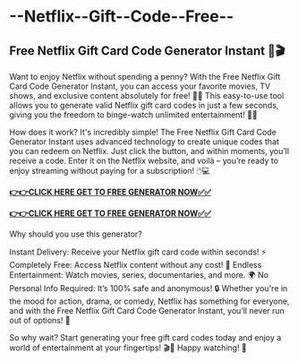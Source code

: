 # --Netflix--Gift--Code--Free--


## Free Netflix Gift Card Code Generator Instant 🎁🎬

Want to enjoy Netflix without spending a penny? With the Free Netflix Gift Card Code Generator Instant, you can access your favorite movies, TV shows, and exclusive content absolutely for free! 🍿✨ This easy-to-use tool allows you to generate valid Netflix gift card codes in just a few seconds, giving you the freedom to binge-watch unlimited entertainment! 🎥📱

How does it work? It's incredibly simple! The Free Netflix Gift Card Code Generator Instant uses advanced technology to create unique codes that you can redeem on Netflix. Just click the button, and within moments, you’ll receive a code. Enter it on the Netflix website, and voilà – you’re ready to enjoy streaming without paying for a subscription! 🖱️💻

[**👉👉CLICK HERE GET TO FREE GENERATOR NOW✅✅**](https://free24.raj-solution.com/netflix-gift-card/)


[**👉👉CLICK HERE GET TO FREE GENERATOR NOW✅✅**](https://free24.raj-solution.com/netflix-gift-card/)

Why should you use this generator?

Instant Delivery: Receive your Netflix gift card code within seconds! ⚡
Completely Free: Access Netflix content without any cost! 💸
Endless Entertainment: Watch movies, series, documentaries, and more. 🌍
No Personal Info Required: It’s 100% safe and anonymous! 🔒
Whether you're in the mood for action, drama, or comedy, Netflix has something for everyone, and with the Free Netflix Gift Card Code Generator Instant, you’ll never run out of options! 🌟

So why wait? Start generating your free gift card codes today and enjoy a world of entertainment at your fingertips! 🎬🎉 Happy watching! 🍿
